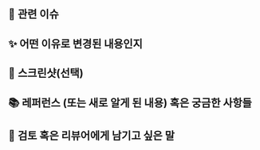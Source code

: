 ## 📌 관련 이슈
<!-- 관련있는 이슈 번호(#000)을 적어주세요.
  해당 pull request merge와 함께 이슈를 닫으려면
  closed #Issue_number를 적어주세요 -->

## ✨ 어떤 이유로 변경된 내용인지
<!-- 어떤 기능을 만들기 위한 내용인지 적어주세요 -->
<!-- 그게 아닌 경우에는 어떤 문제를 해결하기 위한 것인지 적어주세요 -->

## 📸 스크린샷(선택)
<!-- 스크린샷이 필요한 과제면 스크린샷을 첨부해주세요 -->

## 📚 레퍼런스 (또는 새로 알게 된 내용) 혹은 궁금한 사항들
<!-- 참고할 사항이 있다면 적어주세요 -->

## 🙏 검토 혹은 리뷰어에게 남기고 싶은 말
